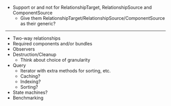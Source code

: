 * Support or and not for RelationshipTarget, RelationshipSource and ComponentSource
  * Give them RelationshipTarget/RelationshipSource/ComponentSource as their generic?

-------------

* Two-way relationships
* Required components and/or bundles
* Observers
* Destruction/Cleanup
  * Think about choice of granularity
* Query
  * Iterator with extra methods for sorting, etc.
  * Caching?
  * Indexing?
  * Sorting?
* State machines?
* Benchmarking

